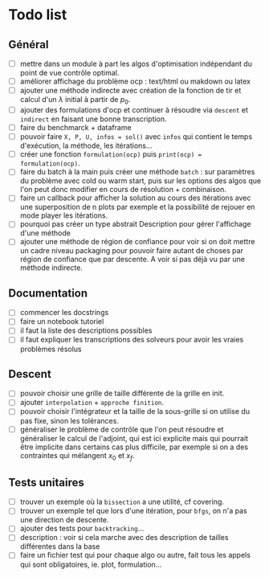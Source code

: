 # Todo list

## Général

- [ ] mettre dans un module à part les algos d'optimisation indépendant du point de vue contrôle optimal.
- [ ] améliorer affichage du problème ocp : text/html ou makdown ou latex
- [ ] ajouter une méthode indirecte avec création de la fonction de tir et calcul d'un $\lambda$ initial à partir de $p_0$. 
- [ ] ajouter des formulations d'ocp et continuer à résoudre via `descent` et `indirect` en faisant une bonne transcription.
- [ ] faire du benchmarck + dataframe
- [ ] pouvoir faire `X, P, U, infos = sol()` avec `infos` qui contient le temps d'exécution, la méthode, les itérations...
- [ ] créer une fonction `formulation(ocp)` puis `print(ocp) = formulation(ocp)`.
- [ ] faire du batch à la main puis créer une méthode `batch` : sur paramètres du problème avec cold ou warm start, puis sur les options des algos que l'on peut donc modifier en cours de résolution + combinaison. 
- [ ] faire un callback pour afficher la solution au cours des itérations avec une superposition de n plots par exemple et la possibilité de rejouer en mode player les itérations.
- [ ] pourquoi pas créer un type abstrait Description pour gérer l'affichage d'une méthode
- [ ] ajouter une méthode de région de confiance pour voir si on doit mettre un cadre niveau packaging pour pouvoir faire autant de choses par région de confiance que par descente. A voir si pas déjà vu par une méthode indirecte.

## Documentation

- [ ] commencer les docstrings
- [ ] faire un notebook tutoriel
- [ ] il faut la liste des descriptions possibles
- [ ] il faut expliquer les transcriptions des solveurs pour avoir les vraies problèmes résolus

## Descent

- [ ] pouvoir choisir une grille de taille différente de la grille en init.
- [ ] ajouter `interpolation` + `approche finition`.
- [ ] pouvoir choisir l'intégrateur et la taille de la sous-grille si on utilise du pas fixe, sinon les tolérances.
- [ ] généraliser le problème de contrôle que l'on peut résoudre et généraliser le calcul de l'adjoint, qui est ici explicite mais qui pourrait être implicite dans certains cas plus difficile, par exemple si on a des contraintes qui mélangent $x_0$ et $x_f$. 

## Tests unitaires

- [ ] trouver un exemple où la `bissection` a une utilité, cf covering.
- [ ] trouver un exemple tel que lors d'une itération, pour `bfgs`, on n'a pas une direction de descente.
- [ ] ajouter des tests pour `backtracking`...
- [ ] description : voir si cela marche avec des description de tailles différentes dans la base
- [ ] faire un fichier test qui pour chaque algo ou autre, fait tous les appels qui sont obligatoires, ie. plot, formulation...